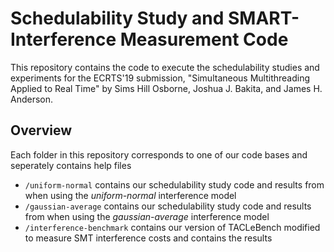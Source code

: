 # Schedulability Study and SMART-Interference Measurement Code

This repository contains the code to execute the schedulability studies and experiments for the ECRTS'19 submission, "Simultaneous Multithreading Applied to Real Time" by Sims Hill Osborne, Joshua J. Bakita, and James H. Anderson.

## Overview

Each folder in this repository corresponds to one of our code bases and seperately contains help files
- `/uniform-normal` contains our schedulability study code and results from when using the _uniform-normal_ interference model
- `/gaussian-average` contains our schedulability study code and results from when using the _gaussian-average_ interference model
- `/interference-benchmark` contains our version of TACLeBench modified to measure SMT interference costs and contains the results
